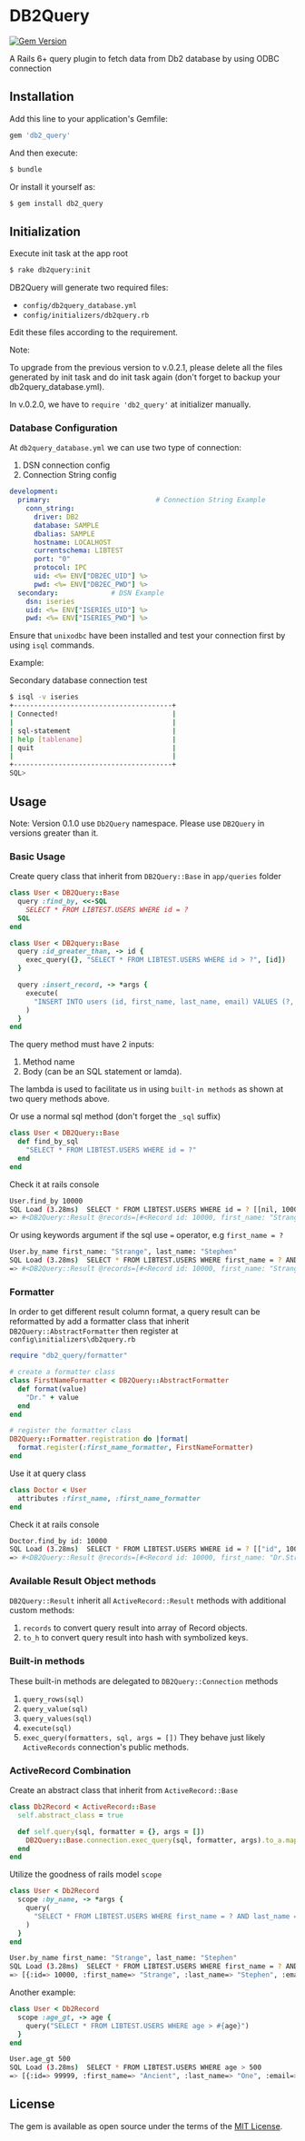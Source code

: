# DB2Query

[![Gem Version](https://badge.fury.io/rb/db2_query.svg)](https://badge.fury.io/rb/db2_query)

A Rails 6+ query plugin to fetch data from Db2 database by using ODBC connection

## Installation
Add this line to your application's Gemfile:

```ruby
gem 'db2_query'
```

And then execute:
```bash
$ bundle
```

Or install it yourself as:
```bash
$ gem install db2_query
```

## Initialization
Execute init task at the app root
```bash
$ rake db2query:init
```
DB2Query will generate two required files:
- `config/db2query_database.yml`
- `config/initializers/db2query.rb`

Edit these files according to the requirement.

Note: 

To upgrade from the previous version to v.0.2.1, please delete all the files generated by init task and do init task again (don't forget to backup your db2query_database.yml).

In v.0.2.0, we have to `require 'db2_query'` at initializer manually.

### Database Configuration
At `db2query_database.yml` we can use two type of connection:
1. DSN connection config
2. Connection String config
```yml
development:
  primary:                          # Connection String Example
    conn_string:
      driver: DB2
      database: SAMPLE
      dbalias: SAMPLE
      hostname: LOCALHOST
      currentschema: LIBTEST
      port: "0"
      protocol: IPC
      uid: <%= ENV["DB2EC_UID"] %>
      pwd: <%= ENV["DB2EC_PWD"] %>
  secondary:             # DSN Example
    dsn: iseries
    uid: <%= ENV["ISERIES_UID"] %>
    pwd: <%= ENV["ISERIES_PWD"] %>
```

Ensure that `unixodbc` have been installed and test your connection first by using `isql` commands.

Example:

Secondary database connection test
```bash
$ isql -v iseries
+---------------------------------------+
| Connected!                            |
|                                       |
| sql-statement                         |
| help [tablename]                      |
| quit                                  |
|                                       |
+---------------------------------------+
SQL> 
```

## Usage
Note: Version 0.1.0 use `Db2Query` namespace. Please use `DB2Query` in versions greater than it.

### Basic Usage
Create query class that inherit from `DB2Query::Base` in `app/queries` folder
```ruby
class User < DB2Query::Base
  query :find_by, <<-SQL
    SELECT * FROM LIBTEST.USERS WHERE id = ?
  SQL
end

class User < DB2query::Base
  query :id_greater_than, -> id {
    exec_query({}, "SELECT * FROM LIBTEST.USERS WHERE id > ?", [id])
  }

  query :insert_record, -> *args {
    execute(
      "INSERT INTO users (id, first_name, last_name, email) VALUES (?, ?, ?, ?)", args
    )
  }
end
```

The query method must have 2 inputs:
1. Method name
2. Body (can be an SQL statement or lamda).

The lambda is used to facilitate us in using `built-in methods` as shown at two query methods above.

Or use a normal sql method (don't forget the `_sql` suffix)
```ruby
class User < DB2Query::Base 
  def find_by_sql
    "SELECT * FROM LIBTEST.USERS WHERE id = ?"
  end
end
```
Check it at rails console
```bash
User.find_by 10000
SQL Load (3.28ms)  SELECT * FROM LIBTEST.USERS WHERE id = ? [[nil, 10000]]
=> #<DB2Query::Result @records=[#<Record id: 10000, first_name: "Strange", last_name: "Stephen", email: "strange@marvel.universe.com">]>
```
Or using keywords argument if the sql use `=` operator, e.g `first_name = ?`
```bash
User.by_name first_name: "Strange", last_name: "Stephen"
SQL Load (3.28ms)  SELECT * FROM LIBTEST.USERS WHERE first_name = ? AND last_name = ? [["first_name", Strange], ["last_name", Stephen]]
=> #<DB2Query::Result @records=[#<Record id: 10000, first_name: "Strange", last_name: "Stephen", email: "strange@marvel.universe.com">]>
```

### Formatter
In order to get different result column format, a query result can be reformatted by add a formatter class that inherit `DB2Query::AbstractFormatter` then register at `config\initializers\db2query.rb`
```ruby
require "db2_query/formatter"

# create a formatter class
class FirstNameFormatter < DB2Query::AbstractFormatter
  def format(value)
    "Dr." + value
  end
end

# register the formatter class
DB2Query::Formatter.registration do |format|
  format.register(:first_name_formatter, FirstNameFormatter)
end
```
Use it at query class
```ruby
class Doctor < User
  attributes :first_name, :first_name_formatter
end
```
Check it at rails console
```bash
Doctor.find_by id: 10000
SQL Load (3.28ms)  SELECT * FROM LIBTEST.USERS WHERE id = ? [["id", 10000]]
=> #<DB2Query::Result @records=[#<Record id: 10000, first_name: "Dr.Strange", last_name: "Stephen", email: "strange@marvel.universe.com">]>
```

### Available Result Object methods
`DB2Query::Result` inherit all `ActiveRecord::Result` methods with additional custom methods:
  1. `records` to convert query result into array of Record objects.
  2. `to_h` to convert query result into hash with symbolized keys.

### Built-in methods
These built-in methods are delegated to `DB2Query::Connection` methods
  1. `query_rows(sql)`
  2. `query_value(sql)`
  3. `query_values(sql)`
  4. `execute(sql)`
  5. `exec_query(formatters, sql, args = [])`
They behave just likely `ActiveRecords` connection's public methods.

### ActiveRecord Combination

Create an abstract class that inherit from `ActiveRecord::Base`
```ruby
class Db2Record < ActiveRecord::Base
  self.abstract_class = true

  def self.query(sql, formatter = {}, args = [])
    DB2Query::Base.connection.exec_query(sql, formatter, args).to_a.map(&:deep_symbolize_keys)
  end
end
```

Utilize the goodness of rails model `scope`
```ruby
class User < Db2Record
  scope :by_name, -> *args {
    query(
      "SELECT * FROM LIBTEST.USERS WHERE first_name = ? AND last_name = ?", {}, args
    )
  }
end
```
```bash
User.by_name first_name: "Strange", last_name: "Stephen"
SQL Load (3.28ms)  SELECT * FROM LIBTEST.USERS WHERE first_name = ? AND last_name = ? [["first_name", Strange], ["last_name", Stephen]]
=> [{:id=> 10000, :first_name=> "Strange", :last_name=> "Stephen", :email=> "strange@marvel.universe.com"}]
```

Another example:
```ruby
class User < Db2Record
  scope :age_gt, -> age {
    query("SELECT * FROM LIBTEST.USERS WHERE age > #{age}")
  }
end
```

```bash
User.age_gt 500
SQL Load (3.28ms)  SELECT * FROM LIBTEST.USERS WHERE age > 500
=> [{:id=> 99999, :first_name=> "Ancient", :last_name=> "One", :email=> "ancientone@marvel.universe.com"}]
```

## License
The gem is available as open source under the terms of the [MIT License](https://opensource.org/licenses/MIT).
